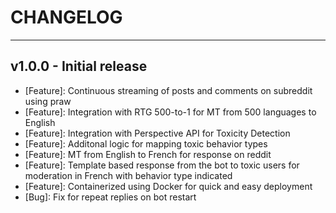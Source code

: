 # CHANGELOG

---

## v1.0.0 - Initial release

- [Feature]: Continuous streaming of posts and comments on subreddit using praw
- [Feature]: Integration with RTG 500-to-1 for MT from 500 languages to English
- [Feature]: Integration with Perspective API for Toxicity Detection
- [Feature]: Additonal logic for mapping toxic behavior types
- [Feature]: MT from English to French for response on reddit
- [Feature]: Template based response from the bot to toxic users for moderation in French with behavior type indicated
- [Feature]: Containerized using Docker for quick and easy deployment
- [Bug]: Fix for repeat replies on bot restart
